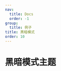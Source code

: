 ```yaml
---
nav:
  title: Docs
  order: -1
group:
  title: 例子
title: 黑暗模式
order: 10
---
```


# 黑暗模式主题

<code src="../../../src/dark.tsx"/>

